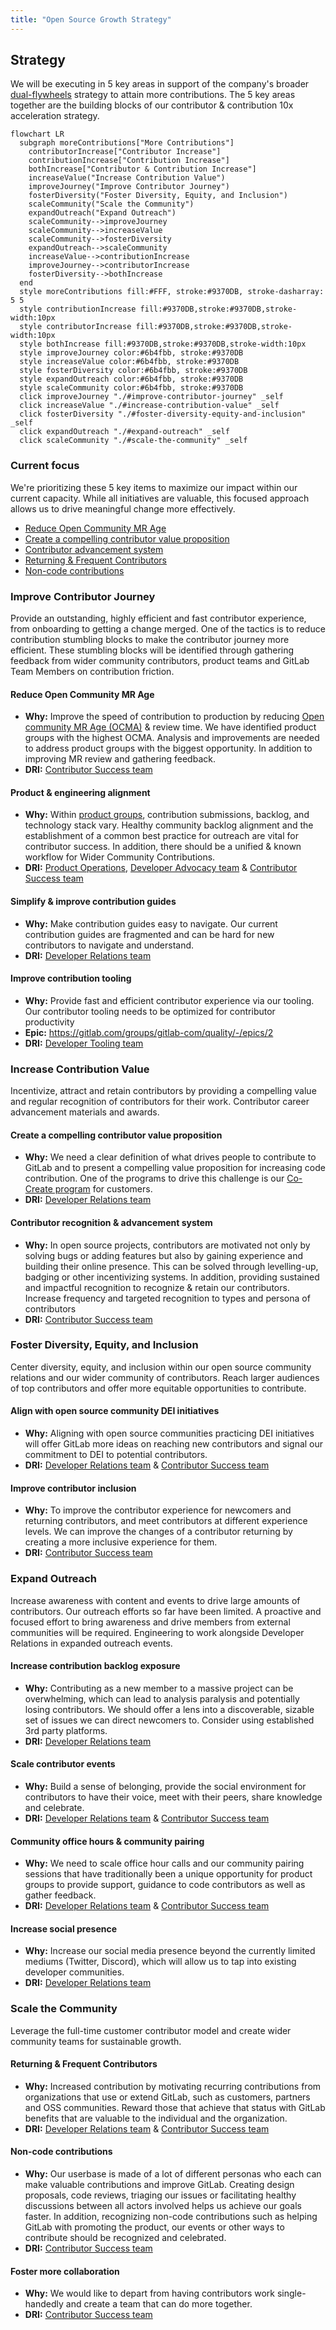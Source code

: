 ```yaml
---
title: "Open Source Growth Strategy"
---
```


## Strategy

We will be executing in 5 key areas in support of the company's broader [dual-flywheels](/handbook/company/strategy/#dual-flywheels) strategy to attain more contributions. The 5 key areas together are the building blocks of our contributor & contribution 10x acceleration strategy.

```mermaid
flowchart LR
  subgraph moreContributions["More Contributions"]
    contributorIncrease["Contributor Increase"]
    contributionIncrease["Contribution Increase"]
    bothIncrease["Contributor & Contribution Increase"]
    increaseValue("Increase Contribution Value")
    improveJourney("Improve Contributor Journey")
    fosterDiversity("Foster Diversity, Equity, and Inclusion")
    scaleCommunity("Scale the Community")
    expandOutreach("Expand Outreach")
    scaleCommunity-->improveJourney
    scaleCommunity-->increaseValue
    scaleCommunity-->fosterDiversity
    expandOutreach-->scaleCommunity
    increaseValue-->contributionIncrease
    improveJourney-->contributorIncrease
    fosterDiversity-->bothIncrease
  end
  style moreContributions fill:#FFF, stroke:#9370DB, stroke-dasharray: 5 5
  style contributionIncrease fill:#9370DB,stroke:#9370DB,stroke-width:10px
  style contributorIncrease fill:#9370DB,stroke:#9370DB,stroke-width:10px
  style bothIncrease fill:#9370DB,stroke:#9370DB,stroke-width:10px
  style improveJourney color:#6b4fbb, stroke:#9370DB
  style increaseValue color:#6b4fbb, stroke:#9370DB
  style fosterDiversity color:#6b4fbb, stroke:#9370DB
  style expandOutreach color:#6b4fbb, stroke:#9370DB
  style scaleCommunity color:#6b4fbb, stroke:#9370DB
  click improveJourney "./#improve-contributor-journey" _self
  click increaseValue "./#increase-contribution-value" _self
  click fosterDiversity "./#foster-diversity-equity-and-inclusion" _self
  click expandOutreach "./#expand-outreach" _self
  click scaleCommunity "./#scale-the-community" _self
 ```

### Current focus

We're prioritizing these 5 key items to maximize our impact within our current capacity. While all initiatives are valuable, this focused approach allows us to drive meaningful change more effectively.

* [Reduce Open Community MR Age](/handbook/engineering/open-source/growth-strategy/#reduce-open-community-mr-age)
* [Create a compelling contributor value proposition](/handbook/engineering/open-source/growth-strategy/#create-a-compelling-contributor-value-proposition)
* [Contributor advancement system](/handbook/engineering/open-source/growth-strategy/#contributor-recognition--advancement-system)
* [Returning & Frequent Contributors](/handbook/engineering/open-source/growth-strategy/#returning--frequent-contributors)
* [Non-code contributions](/handbook/engineering/open-source/growth-strategy/#non-code-contributions)

### Improve Contributor Journey

Provide an outstanding, highly efficient and fast contributor experience, from onboarding to getting a change merged. One of the tactics is to reduce contribution stumbling blocks to make the contributor journey more efficient. These stumbling blocks will be identified through gathering feedback from wider community contributors, product teams and GitLab Team Members on contribution friction.

#### Reduce Open Community MR Age

* **Why:** Improve the speed of contribution to production by reducing [Open community MR Age (OCMA)](/handbook/marketing/developer-relations/performance-indicators/#open-community-mr-age) & review time. We have identified product groups with the highest OCMA. Analysis and improvements are needed to address product groups with the biggest opportunity. In addition to improving MR review and gathering feedback.
* **DRI:** [Contributor Success team](/handbook/marketing/developer-relations/contributor-success/)

#### Product & engineering alignment

* **Why:** Within [product groups](/handbook/company/structure/#product-groups), contribution submissions, backlog, and technology stack vary. Healthy community backlog alignment and the establishment of a common best practice for outreach are vital for contributor success. In addition, there should be a unified & known workflow for Wider Community Contributions.
* **DRI:** [Product Operations](/handbook/product/product-operations/), [Developer Advocacy team](/handbook/marketing/developer-relations/developer-advocacy/) & [Contributor Success team](/handbook/marketing/developer-relations/contributor-success/)

#### Simplify & improve contribution guides

* **Why:** Make contribution guides easy to navigate. Our current contribution guides are fragmented and can be hard for new contributors to navigate and understand.
* **DRI:** [Developer Relations team](/handbook/marketing/developer-relations/)

#### Improve contribution tooling

* **Why:** Provide fast and efficient contributor experience via our tooling. Our contributor tooling needs to be optimized for contributor productivity
* **Epic:** <https://gitlab.com/groups/gitlab-com/quality/-/epics/2>
* **DRI:** [Developer Tooling team](/handbook/engineering/infrastructure-platforms/developer-experience/developer-tooling/)

### Increase Contribution Value

Incentivize, attract and retain contributors by providing a compelling value and regular recognition of contributors for their work. Contributor career advancement materials and awards.

#### Create a compelling contributor value proposition

* **Why:** We need a clear definition of what drives people to contribute to GitLab and to present a compelling value proposition for increasing code contribution. One of the programs to drive this challenge is our [Co-Create program](https://about.gitlab.com/community/co-create/) for customers.
* **DRI:** [Developer Relations team](/handbook/marketing/developer-relations/)

#### Contributor recognition & advancement system

* **Why:** In open source projects, contributors are motivated not only by solving bugs or adding features but also by gaining experience and building their online presence. This can be solved through levelling-up, badging or other incentivizing systems. In addition, providing sustained and impactful recognition to recognize & retain our contributors. Increase frequency and targeted recognition to types and persona of contributors
* **DRI:** [Contributor Success team](/handbook/marketing/developer-relations/contributor-success/)

### Foster Diversity, Equity, and Inclusion

Center diversity, equity, and inclusion within our open source community relations and our wider community of contributors. Reach larger audiences of top contributors and offer more equitable opportunities to contribute.

#### Align with open source community DEI initiatives

* **Why:** Aligning with open source communities practicing DEI initiatives will offer GitLab more ideas on reaching new contributors and signal our commitment to DEI to potential contributors.
* **DRI:** [Developer Relations team](/handbook/marketing/developer-relations/) & [Contributor Success team](/handbook/marketing/developer-relations/contributor-success/)

#### Improve contributor inclusion

* **Why:** To improve the contributor experience for newcomers and returning contributors, and meet contributors at different experience levels. We can improve the changes of a contributor returning by creating a more inclusive experience for them.
* **DRI:** [Contributor Success team](/handbook/marketing/developer-relations/contributor-success/)

### Expand Outreach

Increase awareness with content and events to drive large amounts of contributors. Our outreach efforts so far have been limited. A proactive and focused effort to bring awareness and drive members from external communities will be required. Engineering to work alongside Developer Relations in expanded outreach events.

#### Increase contribution backlog exposure

* **Why:**  Contributing as a new member to a massive project can be overwhelming, which can lead to analysis paralysis and potentially losing contributors. We should offer a lens into a discoverable, sizable set of issues we can direct newcomers to. Consider using established 3rd party platforms.
* **DRI:** [Developer Relations team](/handbook/marketing/developer-relations/)

#### Scale contributor events

* **Why:** Build a sense of belonging, provide the social environment for contributors to have their voice, meet with their peers, share knowledge and celebrate.
* **DRI:** [Developer Relations team](/handbook/marketing/developer-relations/) & [Contributor Success team](/handbook/marketing/developer-relations/contributor-success/)

#### Community office hours & community pairing

* **Why:** We need to scale office hour calls and our community pairing sessions that have traditionally been a unique opportunity for product groups to provide support, guidance to code contributors as well as gather feedback.
* **DRI:** [Developer Relations team](/handbook/marketing/developer-relations/) & [Contributor Success team](/handbook/marketing/developer-relations/contributor-success/)

#### Increase social presence

* **Why:** Increase our social media presence beyond the currently limited mediums (Twitter, Discord), which will allow us to tap into existing developer communities.
* **DRI:** [Developer Relations team](/handbook/marketing/developer-relations/)

### Scale the Community

Leverage the full-time customer contributor model and create wider community teams for sustainable growth.

#### Returning & Frequent Contributors

* **Why:** Increased contribution by motivating recurring contributions from organizations that use or extend GitLab, such as customers, partners and OSS communities. Reward those that achieve that status with GitLab benefits that are valuable to the individual and the organization.
* **DRI:** [Developer Relations team](/handbook/marketing/developer-relations/) & [Contributor Success team](/handbook/marketing/developer-relations/contributor-success/)

#### Non-code contributions

* **Why:** Our userbase is made of a lot of different personas who each can make valuable contributions and improve GitLab. Creating design proposals, code reviews, triaging our issues or facilitating healthy discussions between all actors involved helps us achieve our goals faster. In addition, recognizing non-code contributions such as helping GitLab with promoting the product, our events or other ways to contribute should be recognized and celebrated.
* **DRI:** [Contributor Success team](/handbook/marketing/developer-relations/contributor-success/)

#### Foster more collaboration

* **Why:** We would like to depart from having contributors work single-handedly and create a team that can do more together.
* **DRI:** [Contributor Success team](/handbook/marketing/developer-relations/contributor-success/)
